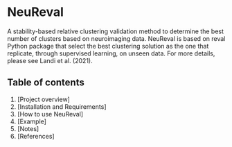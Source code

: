 # NeuReval
A stability-based relative clustering validation method to determine the best number of clusters based on neuroimaging data. NeuReval is based on reval Python package that select the best clustering solution as the one that replicate, through supervised learning, on unseen data. For more details, please see Landi et al. (2021).

## Table of contents
1. [Project overview]
2. [Installation and Requirements]
3. [How to use NeuReval]
4. [Example]
5. [Notes]
6. [References]
